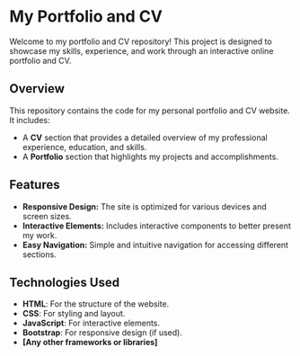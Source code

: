 # My Portfolio and CV

Welcome to my portfolio and CV repository! This project is designed to showcase my skills, experience, and work through an interactive online portfolio and CV.

## Overview

This repository contains the code for my personal portfolio and CV website. It includes:

- A **CV** section that provides a detailed overview of my professional experience, education, and skills.
- A **Portfolio** section that highlights my projects and accomplishments.

## Features

- **Responsive Design:** The site is optimized for various devices and screen sizes.
- **Interactive Elements:** Includes interactive components to better present my work.
- **Easy Navigation:** Simple and intuitive navigation for accessing different sections.

## Technologies Used

- **HTML**: For the structure of the website.
- **CSS**: For styling and layout.
- **JavaScript**: For interactive elements.
- **Bootstrap**: For responsive design (if used).
- **[Any other frameworks or libraries]**

